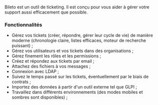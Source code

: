 Bileto est un outil de ticketing. Il est conçu pour vous aider à gérer votre support aussi efficacement que possible.

### Fonctionnalités

- Gérez vos tickets (créer, répondre, gérer leur cycle de vie) de manière moderne (chronologie claire, listes efficaces, moteur de recherche puissant) ;
- Gérez vos utilisateurs et vos tickets dans des organisations ;
- Gérez finement les rôles et les permissions ;
- Créez et répondez aux tickets par email ;
- Attachez des fichiers à vos messages ;
- Connexion avec LDAP ;
- Suivez le temps passé sur les tickets, éventuellement par le biais de contrats ;
- Importez des données à partir d'un outil externe tel que GLPI ;
- Travaillez dans différents environnements (des modes mobiles et sombres sont disponibles) ;
